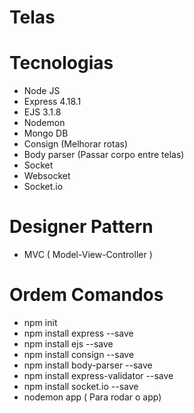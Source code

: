 # Telas


# Tecnologias
- Node JS
- Express 4.18.1
- EJS 3.1.8
- Nodemon
- Mongo DB
- Consign (Melhorar rotas)
- Body parser (Passar corpo entre telas)
- Socket
- Websocket
- Socket.io

# Designer Pattern 
- MVC ( Model-View-Controller )

# Ordem Comandos
- npm init
- npm install express --save
- npm install ejs --save
- npm install consign --save
- npm install body-parser --save
- npm install express-validator --save
- npm install socket.io --save
- nodemon app ( Para rodar o app)


